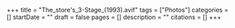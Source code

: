 +++
title = "The_store's_3-Stage_(1993).avif"
tags = ["Photos"]
categories = []
startDate = ""
draft = false
pages = []
description = ""
citations = []
+++
